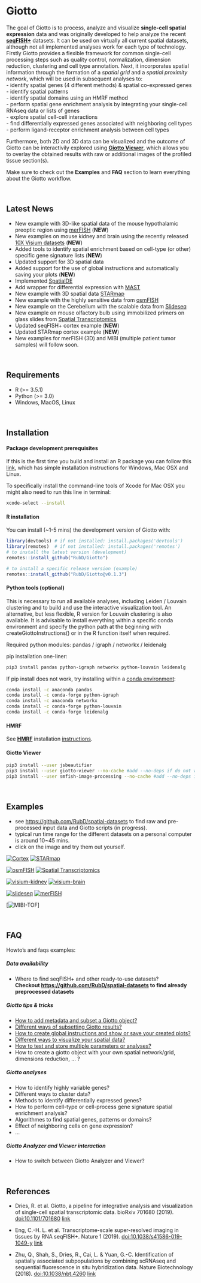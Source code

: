 
<!-- README.md is generated from README.Rmd. Please edit that file -->

# Giotto

<!-- badges: start -->

<!-- badges: end -->

The goal of Giotto is to process, analyze and visualize **single-cell
spatial expression** data and was originally developed to help analyze
the recent
[**seqFISH+**](https://www.nature.com/articles/s41586-019-1049-y)
datasets. It can be used on virtually all current spatial datasets,
although not all implemented analyses work for each type of technology.
Firstly Giotto provides a flexible framework for common single-cell
processing steps such as quality control, normalization, dimension
reduction, clustering and cell type annotation. Next, it incorporates
spatial information through the formation of a *spatial grid* and a
*spatial proximity network*, which will be used in subsequent analyses
to:  
\- identify spatial genes (4 different methods) & spatial co-expressed
genes  
\- identify spatial patterns  
\- identify spatial domains using an HMRF method  
\- perform spatial gene enrichment analysis by integrating your
single-cell RNAseq data or lists of genes  
\- explore spatial cell-cell interactions  
\- find differentially expressed genes associated with neighboring cell
types  
\- perform ligand-receptor enrichment analysis between cell types

Furthermore, both 2D and 3D data can be visualized and the outcome of
Giotto can be interactivily explored using [**Giotto
Viewer**](http://spatial.rc.fas.harvard.edu/giotto-viewer/), which
allows you to overlay the obtained results with raw or additional images
of the profiled tissue section(s).

Make sure to check out the **Examples** and **FAQ** section to learn
everything about the Giotto workflow.

 

## Latest News

  - New example with 3D-like spatial data of the mouse hypothalamic
    preoptic region using
    [merFISH](https://science.sciencemag.org/content/362/6416/eaau5324)
    (**NEW**)  
  - New examples on mouse kidney and brain using the recently released
    [10X Visium
    datasets](https://www.10xgenomics.com/spatial-transcriptomics/)
    (**NEW**)
  - Added tools to identify spatial enrichment based on cell-type (or
    other) specific gene signature lists (**NEW**)
  - Updated support for 3D spatial data  
  - Added support for the use of global instructions and automatically
    saving your plots (**NEW**)
  - Implemented [SpatialDE](https://github.com/Teichlab/SpatialDE)
  - Add wrapper for differential expression with
    [MAST](https://github.com/RGLab/MAST)
  - New example with 3D spatial data
    [STARmap](https://science.sciencemag.org/content/361/6400/eaat5691)
  - New example with the highly sensitive data from
    [osmFISH](https://www.nature.com/articles/s41592-018-0175-z)
  - New example on the Cerebellum with the scalable data from
    [Slideseq](https://science.sciencemag.org/content/363/6434/1463)
  - New example on mouse olfactory bulb using immobilized primers on
    glass slides from [Spatial
    Transcriptomics](https://science.sciencemag.org/content/353/6294/78)
  - Updated seqFISH+ cortex example (**NEW**)
  - Updated STARmap cortex example (**NEW**)
  - New examples for merFISH (3D) and MIBI (multiple patient tumor
    samples) will follow soon.

 

## Requirements

  - R (\>= 3.5.1)
  - Python (\>= 3.0)
  - Windows, MacOS, Linux

 

## Installation

#### Package development prerequisites

If this is the first time you build and install an R package you can
follow this
[link](https://support.rstudio.com/hc/en-us/articles/200486498-Package-Development-Prerequisites),
which has simple installation instructions for Windows, Mac OSX and
Linux.

To specifically install the command-line tools of Xcode for Mac OSX you
might also need to run this line in terminal:

``` bash
xcode-select --install
```

#### R installation

You can install (\~1-5 mins) the development version of Giotto with:

``` r
library(devtools) # if not installed: install.packages('devtools') 
library(remotes)  # if not installed: install.packages('remotes')
# to install the latest version (development)
remotes::install_github("RubD/Giotto")

# to install a specific release version (example)
remotes::install_github("RubD/Giotto@v0.1.3")
```

#### Python tools (optional)

This is necessary to run all available analyses, including Leiden /
Louvain clustering and to build and use the interactive visualization
tool. An alternative, but less flexible, R version for Louvain
clustering is also available. It is advisable to install everything
within a specific conda environment and specify the python path at the
beginning with createGiottoInstructions() or in the R function itself
when required.

Required python modules: pandas / igraph / networkx / leidenalg

pip installation one-liner:

``` bash
pip3 install pandas python-igraph networkx python-louvain leidenalg
```

If pip install does not work, try installing within a [conda
environment](https://docs.conda.io/projects/conda/en/latest/user-guide/tasks/manage-environments.html#creating-an-environment-with-commands):

``` bash
conda install -c anaconda pandas
conda install -c conda-forge python-igraph
conda install -c anaconda networkx
conda install -c conda-forge python-louvain
conda install -c conda-forge leidenalg
```

#### HMRF

See [**HMRF**](http://www.nature.com/articles/nbt.4260) installation
[instructions](http://spatial.rc.fas.harvard.edu/install.html).

#### Giotto Viewer

``` bash
pip3 install --user jsbeautifier
pip3 install --user giotto-viewer --no-cache #add --no-deps if do not wish to upgrade dependency
pip3 install --user smfish-image-processing --no-cache #add --no-deps if do not wish to upgrade dependency
```

 

## Examples

  - see <https://github.com/RubD/spatial-datasets> to find raw and
    pre-processed input data and Giotto scripts (in progress).
  - typical run time range for the different datasets on a personal
    computer is around 10\~45 mins.  
  - click on the image and try them out yourself.

[![Cortex](./inst/images/cortex_image_summary.png)](./inst/examples/mouse_cortex_svz/seqfish_cortex_Giotto_v0.1.2_update.md)
[![STARmap](./inst/images/starmap_cortex_image_summary.png)](./inst/examples/mouse_starmap_cortex/starmap_cortex_Giotto_v0.1.2_update.md)

[![osmFISH](./inst/images/osmFISH_SS_cortex_image_summary.png)](./inst/examples/mouse_osmFISH_SS_cortex/osmFISH_SS_cortex_Giotto_v0.1.2.md)
[![Spatial
Transcriptomics](./inst/images/SpatTx_OB_image_summary.png)](./inst/examples/mouse_SpatTx_OB/mouse_SpatTx_OB_Giotto_v0.1.2.md)

[![visium-kidney](./inst/images/visium_kidney_image_summary.png)](./inst/examples/mouse_visium_kidney/mouse_visium_kidney_Giotto_v0.1.3.md)
[![visium-brain](./inst/images/visium_brain_image_summary.png)](./inst/examples/mouse_visium_brain/mouse_visium_brain_Giotto_v0.1.3.md)

[![slideseq](./inst/images/slideseq_cerebellum_image_summary.png)](./inst/examples/mouse_slideseq_cerebellum/slideseq_cerebellum_Giotto_v0.1.2.md)
[![merFISH](./inst/images/merFISH_hypothalam_image_summary.png)](./inst/examples/mouse_hypothalamic_preoptic_region/merfish_hypo_Giotto_v0.1.2_update.md)

\[![MIBI-TOF](./inst/images/MIBI_tumor_image_summary.png)\]

 

## FAQ

Howto’s and faqs examples:

##### Data availability

  - Where to find seqFISH+ and other ready-to-use datasets?  
    **Checkout <https://github.com/RubD/spatial-datasets> to find
    already preprocessed datasets**

##### Giotto tips & tricks

  - [How to add metadata and subset a Giotto
    object?](./inst/faqs/metadata_and_subset/metadata_and_subset_VC.md)
  - [Different ways of subsetting Giotto
    results?](./inst/faqs/subset_giotto/subset_giotto.md)
  - [How to create global instructions and show or save your created
    plots?](./inst/faqs/instructions_and_plotting/instructions_and_plotting.md)
  - [Different ways to visualize your spatial
    data?](./inst/faqs/visualization_options/visualization_options.md)
  - [How to test and store multiple parameters or
    analyses?](./inst/faqs/work_with_multiple_analyses/work_with_multiple_analyses.md)
  - How to create a giotto object with your own spatial network/grid,
    dimensions reduction, … ?

##### Giotto analyses

  - How to identify highly variable genes?  
  - Different ways to cluster data?
  - Methods to identify differentially expressed genes?  
  - How to perform cell-type or cell-process gene signature spatial
    enrichment analysis?
  - Algorithmes to find spatial genes, patterns or domains?
  - Effect of neighboring cells on gene expression?  
  - …

##### Giotto Analyzer and Viewer interaction

  - How to switch between Giotto Analyzer and Viewer?

 

## References

  - Dries, R. et al. Giotto, a pipeline for integrative analysis and
    visualization of single-cell spatial transcriptomic data. bioRxiv
    701680 (2019). <doi:10.1101/701680>
    [link](https://www.biorxiv.org/content/10.1101/701680v1)

  - Eng, C.-H. L. et al. Transcriptome-scale super-resolved imaging in
    tissues by RNA seqFISH+. Nature 1 (2019).
    <doi:10.1038/s41586-019-1049-y>
    [link](https://www.nature.com/articles/s41586-019-1049-y)

  - Zhu, Q., Shah, S., Dries, R., Cai, L. & Yuan, G.-C. Identification
    of spatially associated subpopulations by combining scRNAseq and
    sequential fluorescence in situ hybridization data. Nature
    Biotechnology (2018). <doi:10.1038/nbt.4260>
    [link](https://www.nature.com/articles/nbt.4260)
